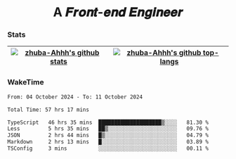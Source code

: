 <h1 align="center">A 𝑭𝒓𝒐𝒏𝒕-𝒆𝒏𝒅 𝑬𝒏𝒈𝒊𝒏𝒆𝒆𝒓</h1>

### Stats

| <a href="https://github.com/zhuba-Ahhh"><img align="center" src="https://github-readme-stats.vercel.app/api?username=zhuba-Ahhh&hide_title=true&hide_border=true&show_icons=trueline_height=21&text_color=000&icon_color=000&bg_color=0,ea6161,ffc64d,fffc4d,52fa5a&theme=graywhite" alt="zhuba-Ahhh's github stats" /> </a> | <a href="https://github.com/zhuba-Ahhh"><img align="center" src="https://github-readme-stats.vercel.app/api/top-langs/?username=zhuba-Ahhh&hide_title=true&hide_border=true&layout=compact&hide_border=true&show_icons=trueline_height=40&text_color=000&icon_color=000&bg_color=0,ea6161,ffc64d,fffc4d,52fa5a&theme=graywhite&langs_count=6" alt="zhuba-Ahhh's github top-langs"/> </a> |
| ------------- | ------------- |

### WakeTime

<!--START_SECTION:waka-->

```txt
From: 04 October 2024 - To: 11 October 2024

Total Time: 57 hrs 17 mins

TypeScript   46 hrs 35 mins  ████████████████████▒░░░░   81.30 %
Less         5 hrs 35 mins   ██▒░░░░░░░░░░░░░░░░░░░░░░   09.76 %
JSON         2 hrs 44 mins   █▒░░░░░░░░░░░░░░░░░░░░░░░   04.79 %
Markdown     2 hrs 13 mins   █░░░░░░░░░░░░░░░░░░░░░░░░   03.89 %
TSConfig     3 mins          ░░░░░░░░░░░░░░░░░░░░░░░░░   00.11 %
```

<!--END_SECTION:waka-->
